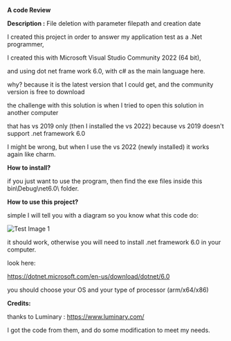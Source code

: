 **A code Review**

**Description :** File deletion with parameter filepath and creation date

I created this project in order to answer my application test as a .Net programmer,

I created this with Microsoft Visual Studio Community 2022 (64 bit),

and using dot net frame work 6.0, with c# as the main language here.

why? because it is the latest version that I could get, and the community version is free to download


the challenge with this solution is when I tried to open this solution in another computer

that has vs 2019 only (then I installed the vs 2022) because vs 2019 doesn't support .net framework 6.0

I might be wrong, but when I use the vs 2022 (newly installed) it works again like charm.


**How to install?**

if you just want to use the program, then find the exe files inside this bin\Debug\net6.0\ folder.

**How to use this project?**

simple I will tell you with a diagram so you know what this code do:

![Test Image 1](Drawing1.jpg)

it should work, otherwise you will need to install .net framework 6.0 in your computer.

look here:

https://dotnet.microsoft.com/en-us/download/dotnet/6.0

you should choose your OS and your type of processor (arm/x64/x86)


**Credits:**

thanks to Luminary : https://www.luminary.com/

I got the code from them, and do some modification to meet my needs.


